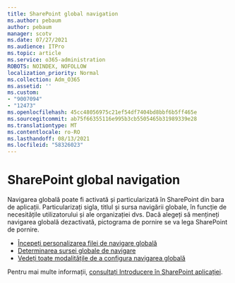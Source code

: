 ```yaml
---
title: SharePoint global navigation
ms.author: pebaum
author: pebaum
manager: scotv
ms.date: 07/27/2021
ms.audience: ITPro
ms.topic: article
ms.service: o365-administration
ROBOTS: NOINDEX, NOFOLLOW
localization_priority: Normal
ms.collection: Adm_O365
ms.assetid: ''
ms.custom:
- "9007094"
- "12473"
ms.openlocfilehash: 45cc48056975c21ef54df7404bd8bbf6b5ff465e
ms.sourcegitcommit: ab75f66355116e995b3cb5505465b31989339e28
ms.translationtype: MT
ms.contentlocale: ro-RO
ms.lasthandoff: 08/13/2021
ms.locfileid: "58326023"
---
```

# <a name="sharepoint-global-navigation"></a>SharePoint global navigation

Navigarea globală poate fi activată și particularizată în SharePoint din bara de aplicații. Particularizați sigla, titlul și sursa navigării globale, în funcție de necesitățile utilizatorului și ale organizației dvs. Dacă alegeți să mențineți navigarea globală dezactivată, pictograma de pornire se va lega SharePoint de pornire.

- [Începeți personalizarea filei de navigare globală](https://docs.microsoft.com/SharePoint/sharepoint-app-bar?WT.mc_id=365AdminCSH_SupportCentral#get-started-customizing-the-global-navigation-tab)
- [Determinarea sursei globale de navigare](https://docs.microsoft.com/SharePoint/sharepoint-app-bar?WT.mc_id=365AdminCSH_SupportCentral#determine-the-global-navigation-source-depending-on-your-home-sites-configuration)
- [Vedeți toate modalitățile de a configura navigarea globală](https://docs.microsoft.com/SharePoint/sharepoint-app-bar?WT.mc_id=365AdminCSH_SupportCentral#see-all-the-different-ways-you-can-set-up-global-navigation)

Pentru mai multe informații, [consultați Introducere în SharePoint aplicației](https://docs.microsoft.com/sharepoint/sharepoint-app-bar). 

